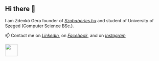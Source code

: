 ## Hi there 👋

I am Zdenkó Gera founder of *[Szobaberles.hu](https://www.szobaberles.hu/)* and student of University of Szeged (Computer Science BSc.).

📫 Contact me
on *[LinkedIn](https://www.linkedin.com/in/zdenk%C3%B3-gera-952543309/)*,
on *[Facebook](https://www.facebook.com/zdenko.gera)*,
and on *[Instagram](https://www.instagram.com/zdenko_gera/)*


<?xml version="1.0" encoding="UTF-8" standalone="no"?>
<!-- Created with Inkscape (http://www.inkscape.org/) -->

<img src="https://github.com/user-attachments/assets/ccdf19c2-067f-4810-97e7-e209ea2c5bda" width="40">
